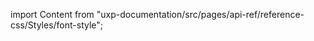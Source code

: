 
import Content from "uxp-documentation/src/pages/api-ref/reference-css/Styles/font-style";

<Content query="product=xd"/>
